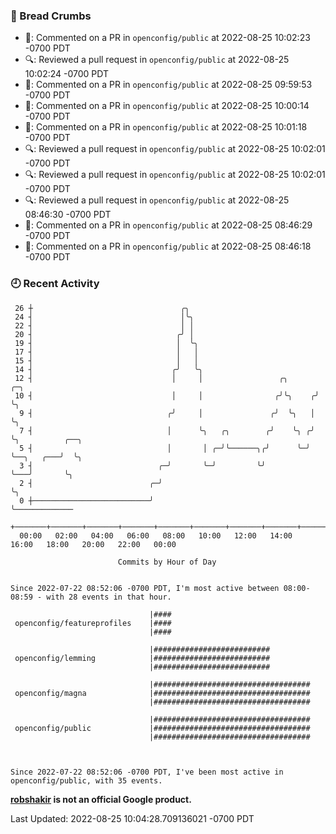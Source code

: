 ### 🍞 Bread Crumbs

 * 💬: Commented on a PR in  `openconfig/public` at 2022-08-25 10:02:23 -0700 PDT
 * 🔍: Reviewed a pull request in  `openconfig/public` at 2022-08-25 10:02:24 -0700 PDT
 * 💬: Commented on a PR in  `openconfig/public` at 2022-08-25 09:59:53 -0700 PDT
 * 💬: Commented on a PR in  `openconfig/public` at 2022-08-25 10:00:14 -0700 PDT
 * 💬: Commented on a PR in  `openconfig/public` at 2022-08-25 10:01:18 -0700 PDT
 * 🔍: Reviewed a pull request in  `openconfig/public` at 2022-08-25 10:02:01 -0700 PDT
 * 🔍: Reviewed a pull request in  `openconfig/public` at 2022-08-25 10:02:01 -0700 PDT
 * 🔍: Reviewed a pull request in  `openconfig/public` at 2022-08-25 08:46:30 -0700 PDT
 * 💬: Commented on a PR in  `openconfig/public` at 2022-08-25 08:46:29 -0700 PDT
 * 💬: Commented on a PR in  `openconfig/public` at 2022-08-25 08:46:18 -0700 PDT

### 🕘 Recent Activity
```
 26 ┼                                 ╭╮
 24 ┤                                 │╰╮
 22 ┤                                 │ │
 20 ┤                                ╭╯ │
 19 ┤                                │  ╰╮
 17 ┤                                │   │
 15 ┤                                │   │
 14 ┤                               ╭╯   ╰╮
 12 ┤                               │     │                 ╭╮      ╭─╮
 10 ┤                               │     │                ╭╯╰╮    ╭╯ ╰╮
  9 ┤                              ╭╯     │               ╭╯  ╰╮   │   ╰╮
  7 ┤                              │      ╰╮   ╭╮        ╭╯    ╰╮ ╭╯    ╰╮          ╭──╮
  5 ┤                              │       │ ╭─╯╰──────╮╭╯      ╰─╯      ╰──╮   ╭───╯  ╰╮
  3 ┤                            ╭─╯       ╰─╯         ╰╯                   ╰───╯       ╰╮
  2 ┤                          ╭─╯                                                       ╰╮
  0 ┼──────────────────────────╯                                                          ╰─────────────
    +───────+───────+───────+───────+───────+───────+───────+───────+───────+───────+───────+───────+────
  00:00   02:00   04:00   06:00   08:00   10:00   12:00   14:00   16:00   18:00   20:00   22:00   00:00   

						Commits by Hour of Day


Since 2022-07-22 08:52:06 -0700 PDT, I'm most active between 08:00-08:59 - with 28 events in that hour.

```



```
                               |####
 openconfig/featureprofiles    |####
                               |####

                               |##########################
 openconfig/lemming            |##########################
                               |##########################

                               |###################################
 openconfig/magna              |###################################
                               |###################################

                               |###################################
 openconfig/public             |###################################
                               |###################################



Since 2022-07-22 08:52:06 -0700 PDT, I've been most active in openconfig/public, with 35 events.

```
**[robshakir](mailto:robjs@google.com) is not an official Google product.**  


Last Updated: 2022-08-25 10:04:28.709136021 -0700 PDT
